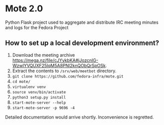 # Mote 2.0

Python Flask project used to aggregate and distribute IRC meeting minutes and logs for the Fedora Project

## How to set up a local development environment?

1. Download the meeting archive https://mega.nz/file/cJYykbKA#jJozcnIG-WzwlYVQUXF25lqM5A8PNl2knQObQrSpOSk.
2. Extract the contents to `/srv/web/meetbot` directory. 
3. `git clone https://github.com/fedora-infra/mote.git`
4. `cd mote/`
5. `virtualenv venv`
6. `source venv/bin/activate`
7. `python3 setup.py install`
8. `start-mote-server --help`
9. `start-mote-server -p 9696 -4`

Detailed documentation would arrive shortly. Inconvenience is regretted.
